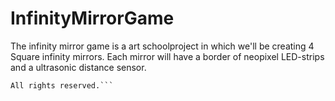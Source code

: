 # InfinityMirrorGame
The infinity mirror game is a art schoolproject in which we'll be creating 4 Square infinity mirrors. Each mirror will have a border of neopixel LED-strips and a ultrasonic distance sensor.

```©2025 Mo's Stuff and GutsherrInsel7
All rights reserved.```

